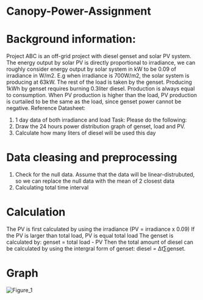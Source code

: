 # Canopy-Power-Assignment

# Background information:
Project ABC is an off-grid project with diesel genset and solar PV system. The energy output by solar PV is directly proportional to irradiance, we can roughly consider energy output by solar system in kW to be 0.09 of irradiance in W/m2. E.g when irradiance is 700W/m2, the solar system is producing at 63kW. The rest of the load is taken by the genset. Producing 1kWh by genset requires burning 0.3liter diesel. Production is always equal to consumption. When PV production is higher than the load, PV production is curtailed to be the same as the load, since genset power cannot be negative.
Reference Datasheet:
1. 1 day data of both irradiance and load
Task:
Please do the following:
1. Draw the 24 hours power distribution graph of genset, load and PV.
2. Calculate how many liters of diesel will be used this day

# Data cleasing and preprocessing 
1. Check for the null data. Assume that the data will be linear-distrubuted, so we can replace the null data with the mean of 2 closest data
2. Calculating total time interval 

# Calculation
The PV is first calculated by using the irradiance (PV = irradiance x 0.09)
If the PV is larger than total load, PV is equal total load
The genset is calculated by: genset = total load - PV
Then the total amount of diesel can be calculated by using the intergral form of genset: diesel = Δt∑genset.

# Graph
![Figure_1](https://user-images.githubusercontent.com/59272955/153173404-a1ba9dab-79ab-4666-98df-d6f1ad2fe2ce.png)

